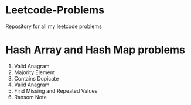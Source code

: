 # Leetcode-Problems
Repository for all my leetcode problems

# Hash Array and Hash Map problems
1. Valid Anagram
2. Majority Element
3. Contains Dupicate
4. Valid Anagram
5. Find Missing and Repeated Values
6. Ransom Note
